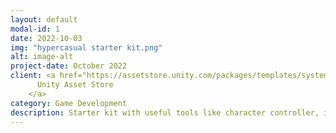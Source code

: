 ```yaml
---
layout: default
modal-id: 1
date: 2022-10-03
img: "hypercasual starter kit.png"
alt: image-alt
project-date: October 2022
client: <a href="https://assetstore.unity.com/packages/templates/systems/hypercasual-arcade-idle-starter-kit-234142">
      Unity Asset Store
    </a>
category: Game Development
description: Starter kit with useful tools like character controller, item modifier, inventory, save system and more...
---
```

